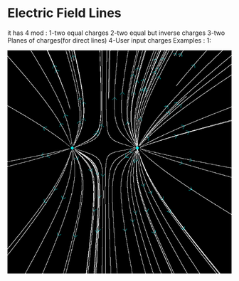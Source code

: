 
# Electric Field Lines
it has 4 mod : 1-two equal charges 2-two equal but inverse charges 3-two Planes of charges(for direct lines) 4-User input charges
Examples :
1:

![number1](https://raw.githubusercontent.com/k3rn3lpanicc/Cpp-Playground/master/electricfield/1.png?raw=true)
